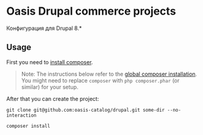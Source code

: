 # Oasis Drupal commerce projects

Конфигурация для Drupal 8.*

## Usage

First you need to [install composer](https://getcomposer.org/doc/00-intro.md#installation-linux-unix-osx).

> Note: The instructions below refer to the [global composer installation](https://getcomposer.org/doc/00-intro.md#globally).
You might need to replace `composer` with `php composer.phar` (or similar)
for your setup.

After that you can create the project:

```
git clone git@github.com:oasis-catalog/drupal.git some-dir --no-interaction

composer install
```
